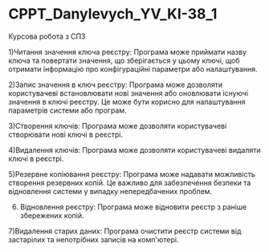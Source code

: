 # CPPT_Danylevych_YV_KI-38_1
Курсова робота з СПЗ

1)Читання значення ключа реєстру: Програма може приймати назву ключа та повертати значення, що зберігається у цьому ключі, щоб отримати інформацію про конфігураційні параметри або налаштування.

2)Запис значення в ключ реєстру: Програма може дозволяти користувачеві встановлювати нові значення або оновлювати існуючі значення в ключі реєстру. Це може бути корисно для налаштування параметрів системи або програм.

3)Створення ключів: Програма може дозволяти користувачеві створювати нові ключі в реєстрі. 

4)Видалення ключів: Програма може дозволяти користувачеві видаляти ключі в реєстрі. 

5)Резервне копіювання реєстру: Програма може надавати можливість створення резервних копій. Це важливо для забезпечення безпеки та відновлення системи у випадку непередбачених проблем.

6) Відновлення реєстру: Програма може відновити реєстр з раніше збережених копій.

7)Видалення старих даних: Програма очистити реєстр системи від застарілих та непотрібних записів на комп'ютері.
